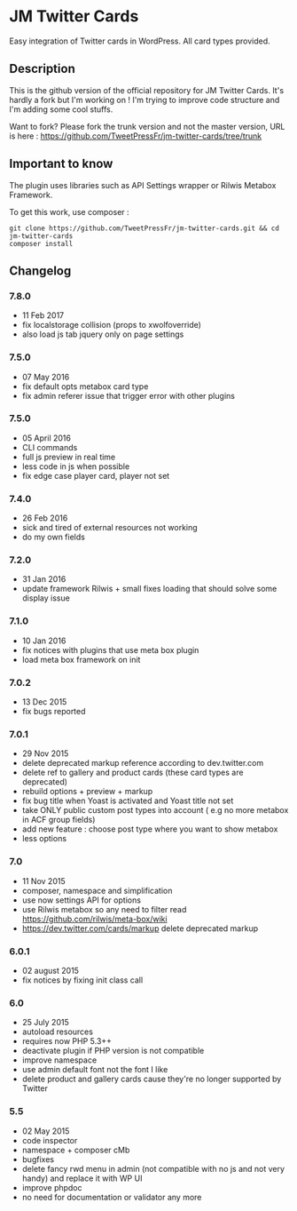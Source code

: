 # JM Twitter Cards #

Easy integration of Twitter cards in WordPress. All card types provided.

## Description ##

This is the github version of the official repository for JM Twitter Cards. It's hardly a fork but I'm working on ! I'm trying to improve code structure and I'm adding some cool stuffs.

Want to fork? Please fork the trunk version and not the master version, URL is here : https://github.com/TweetPressFr/jm-twitter-cards/tree/trunk

## Important to know ##

The plugin uses libraries such as API Settings wrapper or Rilwis Metabox Framework.

To get this work, use composer :

```
git clone https://github.com/TweetPressFr/jm-twitter-cards.git && cd jm-twitter-cards
composer install
```

## Changelog ##

### 7.8.0
* 11 Feb 2017
* fix localstorage collision (props to xwolfoverride)
* also load js tab jquery only on page settings

### 7.5.0
* 07 May 2016
* fix default opts metabox card type
* fix admin referer issue that trigger error with other plugins

### 7.5.0
* 05 April 2016
* CLI commands
* full js preview in real time
* less code in js when possible
* fix edge case player card, player not set

### 7.4.0
* 26 Feb 2016
* sick and tired of external resources not working
* do my own fields

### 7.2.0
* 31 Jan 2016
* update framework Rilwis + small fixes loading that should solve some display issue

### 7.1.0
* 10 Jan 2016
* fix notices with plugins that use meta box plugin
* load meta box framework on init

### 7.0.2
* 13 Dec 2015
* fix bugs reported

### 7.0.1
* 29 Nov 2015
* delete deprecated markup reference according to dev.twitter.com
* delete ref to gallery and product cards (these card types are deprecated)
* rebuild options + preview + markup
* fix bug title when Yoast is activated and Yoast title not set
* take ONLY public custom post types into account ( e.g no more metabox in ACF group fields)
* add new feature : choose post type where you want to show metabox
* less options

### 7.0
* 11 Nov 2015
* composer, namespace and simplification
* use now settings API for options
* use Rilwis metabox so any need to filter read https://github.com/rilwis/meta-box/wiki
* https://dev.twitter.com/cards/markup delete deprecated markup

### 6.0.1
* 02 august 2015
* fix notices by fixing init class call

### 6.0
* 25 July 2015
* autoload resources
* requires now PHP 5.3++
* deactivate plugin if PHP version is not compatible
* improve namespace
* use admin default font not the font I like
* delete product and gallery cards cause they're no longer supported by Twitter

### 5.5
* 02 May 2015
* code inspector
* namespace + composer cMb
* bugfixes
* delete fancy rwd menu in admin (not compatible with no js and not very handy) and replace it with WP UI
* improve phpdoc
* no need for documentation or validator any more

